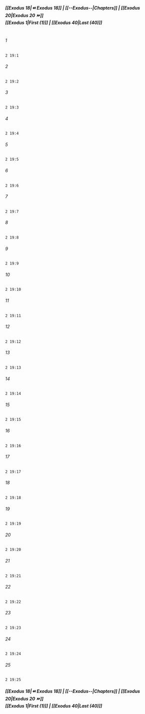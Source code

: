 
##### **[[Exodus 18|⏪ Exodus 18]] | [[--Exodus--|Chapters]] | [[Exodus 20|Exodus 20 ⏩]]**<br>**[[Exodus 1|First (1)]] | [[Exodus 40|Last (40)]]**<br><br>

###### 1
``` verse
2 19:1
```
###### 2
``` verse
2 19:2
```
###### 3
``` verse
2 19:3
```
###### 4
``` verse
2 19:4
```
###### 5
``` verse
2 19:5
```
###### 6
``` verse
2 19:6
```
###### 7
``` verse
2 19:7
```
###### 8
``` verse
2 19:8
```
###### 9
``` verse
2 19:9
```
###### 10
``` verse
2 19:10
```
###### 11
``` verse
2 19:11
```
###### 12
``` verse
2 19:12
```
###### 13
``` verse
2 19:13
```
###### 14
``` verse
2 19:14
```
###### 15
``` verse
2 19:15
```
###### 16
``` verse
2 19:16
```
###### 17
``` verse
2 19:17
```
###### 18
``` verse
2 19:18
```
###### 19
``` verse
2 19:19
```
###### 20
``` verse
2 19:20
```
###### 21
``` verse
2 19:21
```
###### 22
``` verse
2 19:22
```
###### 23
``` verse
2 19:23
```
###### 24
``` verse
2 19:24
```
###### 25
``` verse
2 19:25
```

##### **[[Exodus 18|⏪ Exodus 18]] | [[--Exodus--|Chapters]] | [[Exodus 20|Exodus 20 ⏩]]**<br>**[[Exodus 1|First (1)]] | [[Exodus 40|Last (40)]]**
